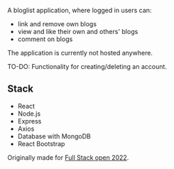 A bloglist application, where logged in users can:
- link and remove own blogs
- view and like their own and others' blogs
- comment on blogs

The application is currently not hosted anywhere.

TO-DO: Functionality for creating/deleting an account.

## Stack
- React
- Node.js
- Express
- Axios
- Database with MongoDB
- React Bootstrap

Originally made for [Full Stack open 2022](https://fullstackopen.com/en/).
